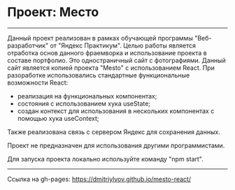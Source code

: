 # Проект: Место

---

Данный проект реализован в рамках обучающей программы "Веб-разработчик" от "Яндекс Практикум". Целью работы является отработка основ данного фраемворка и использование проекта в составе портфолио. Это одностраничный сайт c фотографиями. Данный сайт является копией проекта "Mesto" с использованием React. При разоработке использовались стандартные функциональные возможности React:

- реализация на функциональных компонентах;
- состояния с использованием хука useState;
- создан контекст для использования в нескольких компонентах с помощью хука useContext;

Также реализована связь с сервером Яндекс для сохранения данных.

Проект не предназначен для использования другими программистами.

Для запуска проекта локально используйте команду "npm start".

---

Ссылка на gh-pages:
https://dmitriylvov.github.io/mesto-react/
